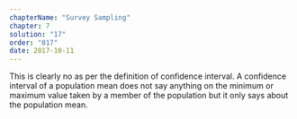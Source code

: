 ```yaml
---
chapterName: "Survey Sampling"
chapter: 7
solution: "17"
order: "017"
date: 2017-10-11
---
```


This is clearly no as per the definition of confidence interval. A confidence interval of a population mean does not say anything on the minimum or maximum value taken by a member of the population but it only says about the population mean.
